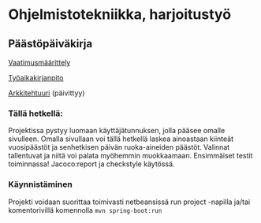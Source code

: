 # Ohjelmistotekniikka, harjoitustyö

## Päästöpäiväkirja

[Vaatimusmäärittely](https://github.com/Juboskar/ot-harjoitustyo/blob/master/Dokumentaatio/vaatimusmaarittely.md)

[Työaikakirjanpito](https://github.com/Juboskar/ot-harjoitustyo/blob/master/Dokumentaatio/tyoaikakirjanpito.md)

[Arkkitehtuuri](https://github.com/Juboskar/ot-harjoitustyo/blob/master/Dokumentaatio/arkkitehtuuri.md) (päivittyy)

### Tällä hetkellä:

Projektissa pystyy luomaan käyttäjätunnuksen, jolla pääsee omalle sivulleen. Omalla sivullaan voi tällä hetkellä laskea ainoastaan kiinteät vuosipäästöt ja senhetkisen päivän ruoka-aineiden päästöt. Valinnat tallentuvat ja niitä voi palata myöhemmin muokkaamaan. Ensimmäiset testit toiminnassa! Jacoco:report ja checkstyle käytössä.

### Käynnistäminen

Projekti voidaan suorittaa toimivasti netbeansissä run project -napilla ja/tai komentorivillä komennolla ```mvn spring-boot:run```
